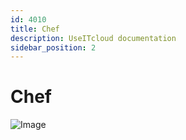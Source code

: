 ```yaml
---
id: 4010
title: Chef
description: UseITcloud documentation
sidebar_position: 2
---
```


# Chef

![Image](/img_en/img_UIC_Setup/image007.png)  